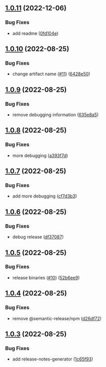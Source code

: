 ## [1.0.11](https://github.com/kesav21/go-lambda-builder/compare/v1.0.10...v1.0.11) (2022-12-06)


### Bug Fixes

* add readme ([0fd104e](https://github.com/kesav21/go-lambda-builder/commit/0fd104e4fc9c799745591802d6d8a17d4f7de134))

## [1.0.10](https://github.com/kesav21/go-lambda-builder/compare/v1.0.9...v1.0.10) (2022-08-25)


### Bug Fixes

* change artifact name ([#11](https://github.com/kesav21/go-lambda-builder/issues/11)) ([6428e50](https://github.com/kesav21/go-lambda-builder/commit/6428e50b88abe39a9d853014fe65f87c9dbaede7))

## [1.0.9](https://github.com/kesav21/go-lambda-builder/compare/v1.0.8...v1.0.9) (2022-08-25)


### Bug Fixes

* remove debugging information ([635e8a5](https://github.com/kesav21/go-lambda-builder/commit/635e8a539c26b95950ca379f6a0021ef66f98eb0))

## [1.0.8](https://github.com/kesav21/go-lambda-builder/compare/v1.0.7...v1.0.8) (2022-08-25)


### Bug Fixes

* more debugging ([a393f7d](https://github.com/kesav21/go-lambda-builder/commit/a393f7d5f421f9cb3caf88fb831882bf2a3bee00))

## [1.0.7](https://github.com/kesav21/go-lambda-builder/compare/v1.0.6...v1.0.7) (2022-08-25)


### Bug Fixes

* add more debugging ([cf7d3b3](https://github.com/kesav21/go-lambda-builder/commit/cf7d3b36a220fbbff4feecb57b8d64b3ccbaa1e3))

## [1.0.6](https://github.com/kesav21/go-lambda-builder/compare/v1.0.5...v1.0.6) (2022-08-25)


### Bug Fixes

* debug release ([df37087](https://github.com/kesav21/go-lambda-builder/commit/df370878f205b331a5770d04a7aa2f6edc0a29fa))

## [1.0.5](https://github.com/kesav21/go-lambda-builder/compare/v1.0.4...v1.0.5) (2022-08-25)


### Bug Fixes

* release binaries ([#10](https://github.com/kesav21/go-lambda-builder/issues/10)) ([52b6ee9](https://github.com/kesav21/go-lambda-builder/commit/52b6ee911dcc5b1459a4bfdd3ded0975d527fe3f))

## [1.0.4](https://github.com/kesav21/go-lambda-builder/compare/v1.0.3...v1.0.4) (2022-08-25)


### Bug Fixes

* remove @semantic-release/npm ([d26df72](https://github.com/kesav21/go-lambda-builder/commit/d26df72422696df99a960549734240d752f2cefd))

## [1.0.3](https://github.com/kesav21/go-lambda-builder/compare/v1.0.2...v1.0.3) (2022-08-25)


### Bug Fixes

* add release-notes-generator ([1c65f93](https://github.com/kesav21/go-lambda-builder/commit/1c65f935debdc31d2baa9abc2a5353fb49f3f96d))
